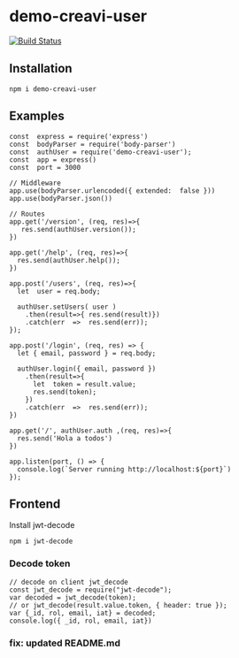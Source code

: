 # demo-creavi-user

[![Build Status](https://travis-ci.com/kikret/demo-creavi-user.svg?branch=master)](https://travis-ci.com/kikret/demo-creavi-user)

## Installation

    npm i demo-creavi-user

## Examples

    const  express = require('express')
    const  bodyParser = require('body-parser')
    const  authUser = require('demo-creavi-user');
    const  app = express()
    const  port = 3000

    // Middleware
    app.use(bodyParser.urlencoded({ extended:  false }))
    app.use(bodyParser.json())

    // Routes
    app.get('/version', (req, res)=>{
       res.send(authUser.version());
    })

    app.get('/help', (req, res)=>{
      res.send(authUser.help());
    })

    app.post('/users', (req, res)=>{
      let  user = req.body;

      authUser.setUsers( user )
        .then(result=>{ res.send(result)})
        .catch(err  =>  res.send(err));
    });

    app.post('/login', (req, res) => {
      let { email, password } = req.body;

      authUser.login({ email, password })
        .then(result=>{
          let  token = result.value;
          res.send(token);
        })
        .catch(err  =>  res.send(err));
    })

    app.get('/', authUser.auth ,(req, res)=>{
      res.send('Hola a todos')
    })

    app.listen(port, () => {
      console.log(`Server running http://localhost:${port}`)
    });

## Frontend

Install jwt-decode

    npm i jwt-decode

### Decode token

    // decode on client jwt_decode
    const jwt_decode = require("jwt-decode");
    var decoded = jwt_decode(token);
    // or jwt_decode(result.value.token, { header: true });
    var {_id, rol, email, iat} = decoded;
    console.log({ _id, rol, email, iat})

### fix: updated README.md

